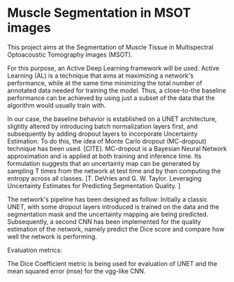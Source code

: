 # Muscle Segmentation in MSOT images

This project aims at the Segmentation of Muscle Tissue in Multispectral Optoacoustic Tomography Images (MSOT).

For this purpose, an Active Deep Learning framework will be used. Active Learning (AL) is a technique that aims at maximizing a network's performance, while at the same time minimizing the total number of annotated data needed for training the model. Thus, a close-to-the baseline performance can be achieved by using just a subset of the data that the algorithm would usually train with. 

In our case, the baseline behavior is established on a UNET architecture, slightly altered by introducing batch normalization layers first, and subsequently by adding dropout layers to incorporate Uncertainty Estimation. To do this, the idea of Monte Carlo dropout (MC-dropout) technique has been used. [CITE]. MC-dropout is a Bayesian Neural Network approximation and is applied at both training and inference time. Its formulation suggests that an uncertainty map can be generated by sampling T times from the network at test time and by then computing the entropy across all classes. [T. DeVries and G. W. Taylor. Leveraging Uncertainty Estimates for Predicting Segmentation Quality.
] 

The network's pipeline has been designed as follow: Initially a classic UNET, with some dropout layers introduced is trained on the data and the segmentation mask and the uncertainty mapping are being predicted. Subsequently, a second CNN has been implemented for the quality estimation of the network, namely predict the Dice score and compare how well the network is performing.

Evaluation metrics:

The Dice Coefficient metric is being used for evaluation of UNET and the mean squared error (mse) for the vgg-like CNN.
